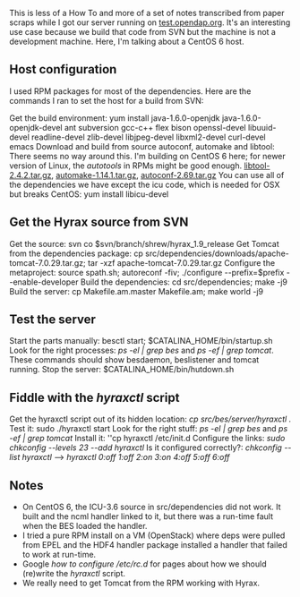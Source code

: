 This is less of a How To and more of a set of notes transcribed from
paper scraps while I got our server running on
[test.opendap.org](http://test.opendap.org). It's an interesting use
case because we build that code from SVN but the machine is not a
development machine. Here, I'm talking about a CentOS 6 host.

## Host configuration

I used RPM packages for most of the dependencies. Here are the commands
I ran to set the host for a build from SVN:

Get the build environment: yum install java-1.6.0-openjdk java-1.6.0-openjdk-devel ant subversion gcc-c++ flex bison openssl-devel libuuid-devel readline-devel zlib-devel libjpeg-devel libxml2-devel curl-devel emacs
Download and build from source autoconf, automake and libtool: There seems no way around this. I'm building on CentOS 6 here; for newer version of Linux, the *autotools* in RPMs might be good enough. [libtool-2.4.2.tar.gz](http://ftp.gnu.org/gnu/libtool/libtool-2.4.2.tar.gz), [automake-1.14.1.tar.gz](http://ftp.gnu.org/gnu/automake/automake-1.14.1.tar.gz), [autoconf-2.69.tar.gz](http://ftp.gnu.org/gnu/autoconf/autoconf-2.69.tar.gz)
You can use all of the dependencies we have except the icu code, which is needed for OSX but breaks CentOS: yum install libicu-devel

## Get the Hyrax source from SVN

Get the source: svn co \$svn/branch/shrew/hyrax_1.9_release
Get Tomcat from the dependencies package: cp src/dependencies/downloads/apache-tomcat-7.0.29.tar.gz; tar -xzf apache-tomcat-7.0.29.tar.gz
Configure the metaproject: source spath.sh; autoreconf -fiv; ./configure --prefix=\$prefix --enable-developer
Build the dependencies: cd src/dependencies; make -j9
Build the server: cp Makefile.am.master Makefile.am; make world -j9

## Test the server

Start the parts manually: besctl start; \$CATALINA_HOME/bin/startup.sh
Look for the right processes: *ps -el \| grep bes* and *ps -ef \| grep tomcat*. These commands should show besdaemon, beslistener and tomcat running.
Stop the server: \$CATALINA_HOME/bin/hutdown.sh

## Fiddle with the *hyraxctl* script

Get the hyraxctl script out of its hidden location: *cp src/bes/server/hyraxctl .*
Test it: sudo ./hyraxctl start
Look for the right stuff: *ps -el \| grep bes* and *ps -ef \| grep tomcat*
Install it: ''cp hyraxctl /etc/init.d
Configure the links: *sudo chkconfig --levels 23 --add hyraxctl*
Is it configured correctly?: *chkconfig --list hyraxctl* --\> *hyraxctl 0:off 1:off 2:on 3:on 4:off 5:off 6:off*

## Notes

- On CentOS 6, the ICU-3.6 source in src/dependencies did not work. It
  built and the ncml handler linked to it, but there was a run-time
  fault when the BES loaded the handler.
- I tried a pure RPM install on a VM (OpenStack) where deps were pulled
  from EPEL and the HDF4 handler package installed a handler that failed
  to work at run-time.
- Google *how to configure /etc/rc.d* for pages about how we should
  (re)write the *hyraxctl* script.
- We really need to get Tomcat from the RPM working with Hyrax.